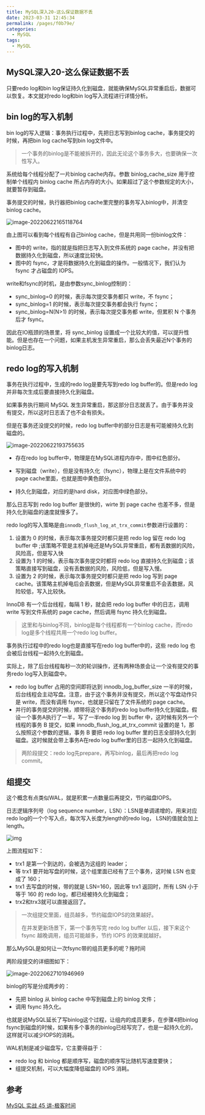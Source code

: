 ```yaml
---
title: MySQL深入20-这么保证数据不丢
date: 2023-03-31 12:45:34
permalink: /pages/f0b79e/
categories: 
  - MySQL
tags: 
  - MySQL
---
```

## MySQL深入20-这么保证数据不丢

只要redo log和bin log保证持久化到磁盘，就能确保MySQL异常重启后，数据可以恢复。本文就对redo log和bin log写入流程进行详情分析。

## bin log的写入机制

bin log的写入逻辑：事务执行过程中，先把日志写到binlog cache，事务提交的时候，再把bin log cache写到bin log文件中。

> 一个事务的binlog是不能被拆开的，因此无论这个事务多大，也要确保一次性写入。

系统给每个线程分配了一片binlog cache内存。参数 binlog_cache_size 用于控制单个线程内 binlog cache 所占内存的大小。如果超过了这个参数规定的大小，就要暂存到磁盘。

事务提交的时候，执行器把binlog cache里完整的事务写入binlog中，并清空binlog cache。

![image-20220622165118764](https://blog-1300853183.cos.ap-chengdu.myqcloud.com/img/image-20220622165118764.png)

由上图可以看到每个线程有自己binlog cache，但是共用同一份binlog文件：

- 图中的 write，指的就是指把日志写入到文件系统的 page cache，并没有把数据持久化到磁盘，所以速度比较快。
- 图中的 fsync，才是将数据持久化到磁盘的操作。一般情况下，我们认为 fsync 才占磁盘的 IOPS。

write和fsync的时机，是由参数sync_binlog控制的：

- sync_binlog=0 的时候，表示每次提交事务都只 write，不 fsync；
- sync_binlog=1 的时候，表示每次提交事务都会执行 fsync；
- sync_binlog=N(N>1) 的时候，表示每次提交事务都 write，但累积 N 个事务后才 fsync。

因此在IO瓶颈的场景里，将 sync_binlog 设置成一个比较大的值，可以提升性能。但是也存在一个问题，如果主机发生异常重启，那么会丢失最近N个事务的binlog日志。

## redo log的写入机制

事务在执行过程中，生成的redo log是要先写到redo log buffer的。但是redo log并非每次生成后要直接持久化到磁盘。

如果事务执行期间 MySQL 发生异常重启，那这部分日志就丢了。由于事务并没有提交，所以这时日志丢了也不会有损失。

但是在事务还没提交的时候，redo log buffer中的部分日志是有可能被持久化到磁盘的。

![image-20220622193755635](https://blog-1300853183.cos.ap-chengdu.myqcloud.com/img/image-20220622193755635.png)

- 存在redo log buffer中，物理是在MySQL进程内存中，图中红色部分。

- 写到磁盘（write），但是没有持久化（fsync），物理上是在文件系统中的page cache里面，也就是图中黄色部分。
- 持久化到磁盘，对应的是hard disk，对应图中绿色部分。

那么日志写到 redo log buffer 是很快的，wirte 到 page cache 也差不多，但是持久化到磁盘的速度就慢多了。

redo log的写入策略是由`innodb_flush_log_at_trx_commit`参数进行设置的：

1. 设置为 0 的时候，表示每次事务提交时都只是把 redo log 留在 redo log buffer 中 ;该策略不管是主机掉电还是MySQL异常重启，都有丢数据的风险，风险高，但是写入快
2. 设置为 1 的时候，表示每次事务提交时都将 redo log 直接持久化到磁盘；该策略直接写到磁盘，没有丢数据的风险，风险低，但是写入慢。
3. 设置为 2 的时候，表示每次事务提交时都只是把 redo log 写到 page cache。该策略主机掉电后会丢数据，但是MySQL异常重启不会丢数据，风险较低，写入比较快。

InnoDB 有一个后台线程，每隔 1 秒，就会把 redo log buffer 中的日志，调用 write 写到文件系统的 page cache，然后调用 fsync 持久化到磁盘。

> 这里和与binlog不同，binlog是每个线程都有一个binlog cache，而redo log是多个线程共用一个redo log buffer。

事务执行过程中的redo log也是直接写在redo log buffer中的，这些 redo log 也会被后台线程一起持久化到磁盘。

实际上，除了后台线程每秒一次的轮训操作，还有两种场景会让一个没有提交的事务redo log写入到磁盘中。

- redo log buffer 占用的空间即将达到 innodb_log_buffer_size 一半的时候，后台线程会主动写盘。注意，由于这个事务并没有提交，所以这个写盘动作只是 write，而没有调用 fsync，也就是只留在了文件系统的 page cache。
- 并行的事务提交的时候，顺带将这个事务的redo log buffer持久化到磁盘。假设一个事务A执行了一半，写了一半redo log 到 buffer 中，这时候有另外一个线程的事务 B 提交，如果 innodb_flush_log_at_trx_commit 设置的是 1，那么按照这个参数的逻辑，事务 B 要把 redo log buffer 里的日志全部持久化到磁盘。这时候就会带上事务A在redo log buffer里的日志一起持久化到磁盘。

> 两阶段提交：redo log先prepare，再写binlog，最后再把redo log commit。

## 组提交

这个概念有点类似WAL，就是积累一点数量后再提交，节约磁盘IOPS。

日志逻辑序列号（log sequence number，LSN）：LSN是单调递增的，用来对应redo log的一个个写入点，每次写入长度为length的redo log， LSN的值就会加上length。

![img](https://blog-1300853183.cos.ap-chengdu.myqcloud.com/img/933fdc052c6339de2aa3bf3f65b188cc.png)

上图流程如下：

- trx1 是第一个到达的，会被选为这组的 leader；
- 等 trx1 要开始写盘的时候，这个组里面已经有了三个事务，这时候 LSN 也变成了 160；
- trx1 去写盘的时候，带的就是 LSN=160，因此等 trx1 返回时，所有 LSN 小于等于 160 的 redo log，都已经被持久化到磁盘；
- trx2和trx3就可以直接返回了。

>  一次组提交里面，组员越多，节约磁盘IOPS的效果越好。
>
> 在并发更新场景下，第一个事务写完 redo log buffer 以后，接下来这个 fsync 越晚调用，组员可能越多，节约 IOPS 的效果就越好。

那么MySQL是如何让一次fsync带的组员更多的呢？拖时间

两阶段提交的详细图如下：

![image-20220627101946969](https://blog-1300853183.cos.ap-chengdu.myqcloud.com/img/image-20220627101946969.png)

binlog的写是分成两步的：

- 先把 binlog 从 binlog cache 中写到磁盘上的 binlog 文件；
- 调用 fsync 持久化。

也就是说MySQL延长了写binlog这个过程，让组内的成员更多，在步骤4把binlog fsync到磁盘的时候，如果有多个事务的binlog已经写完了，也是一起持久化的，这样就可以减少IOPS的消耗。

WAL机制是减少磁盘写，它主要得益于：

- redo log 和 binlog 都是顺序写，磁盘的顺序写比随机写速度要快；
- 组提交机制，可以大幅度降低磁盘的 IOPS 消耗。

## 参考

[MySQL 实战 45 讲-极客时间](https://time.geekbang.org/column/intro/100020801?tab=catalog)